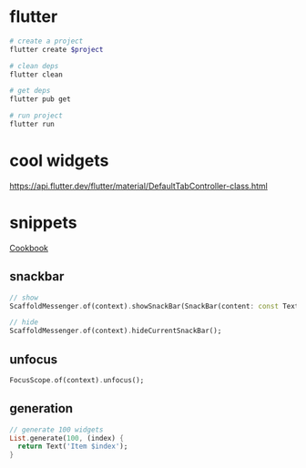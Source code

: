 # flutter

```bash
# create a project
flutter create $project

# clean deps
flutter clean

# get deps
flutter pub get

# run project
flutter run
```

# cool widgets

https://api.flutter.dev/flutter/material/DefaultTabController-class.html

# snippets

[Cookbook](https://docs.flutter.dev/cookbook)

## snackbar

```dart
// show
ScaffoldMessenger.of(context).showSnackBar(SnackBar(content: const Text('Foo')))

// hide
ScaffoldMessenger.of(context).hideCurrentSnackBar();
```

## unfocus

```dart
FocusScope.of(context).unfocus();
```

## generation

```dart
// generate 100 widgets
List.generate(100, (index) {
  return Text('Item $index');
}
```


